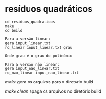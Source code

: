 # resíduos quadráticos

```
cd residuos_quadraticos
make
cd build

Para a versão linear:
gera input_linear.txt
rq_linear input_linear.txt grau 

Onde grau é o grau do polinômio

Para a versão não linear:
gera input_nao_linear.txt
rq_nao_linear input_nao_linear.txt

```
 
*make* gera os arquivos para o diretório build

*make clean* apaga os arquivos no diretório build
